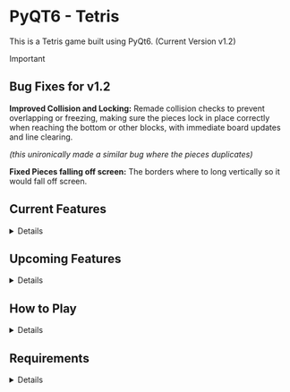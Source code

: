 # PyQT6 - Tetris
This is a Tetris game built using PyQt6. 
(Current Version v1.2)

> [!IMPORTANT]
> ## Bug Fixes for v1.2
> **Improved Collision and Locking:** Remade collision checks to prevent overlapping or freezing, making sure the pieces lock in place correctly when reaching the bottom or other blocks, with immediate board updates and line clearing.
>
> *(this unironically made a similar bug where the pieces duplicates)*
>
> **Fixed Pieces falling off screen:** The borders where to long vertically so it would fall off screen.

## Current Features
<details>
  
- Tetris gameplay with random block drops
- Smooth block movement and rotation
- Simple scoring system
- JUST ONE BLOCK COLOR! RED :D (will be changed it future versions lol)
</details>

## Upcoming Features
<details>

- Game Over screen
- An Actual Main menu
- Actual UI with good looking visuals and animations just like tetris
- High score tracking and possibly a leaderboard
- Pause/resume button during gameplay
- Score to see how many lines you've completed
- Different colours for the blocks like green and yellow
- MUSIC!
</details>


## How to Play
<details>

- Use arrow keys to move and rotate blocks. 
- Clear lines to earn points!
- Try to keep the blocks from reaching the top.
</details>

## Requirements
<details>

- Python 3.x
- PyQt6
</details>